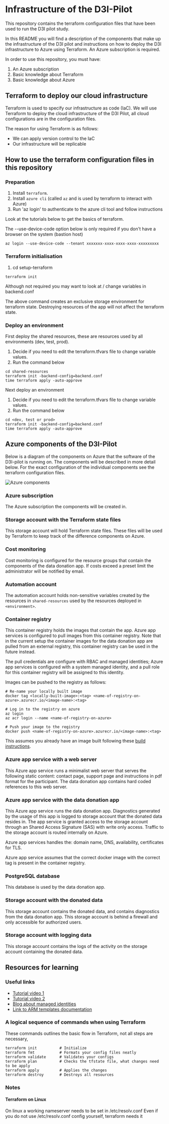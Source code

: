 # Infrastructure of the D3I-Pilot

This repository contains the terraform configuration files that have been used to run the D3I pilot study.

In this README you will find a description of the components that make up the infrastructure of the D3I pilot 
and instructions on how to deploy the D3I infrastructure to Azure using Terraform. An Azure subscription is required.

In order to use this repository, you must have:

1. An Azure subscription
2. Basic knowledge about Terraform
2. Basic knowledge about Azure

## Terraform to deploy our cloud infrastructure

Terraform is used to specify our infrastructure as code (IaC). We will use Terraform to deploy the cloud infrastructure of the D3I Pilot, all cloud configurations are in the configuration files. 

The reason for using Terraform is as follows:

- We can apply version control to the IaC
- Our infrastructure will be replicable

## How to use the terraform configuration files in this repository

### Preparation

1. Install `terraform`. 
2. Install `azure cli` (called `az` and is used by terraform to interact with Azure)
3. Run 'az login' to authenticate to the azure cli tool and follow instructions

Look at the tutorials below to get the basics of terraform. 

The --use-device-code option below is only required if you don't have a browser on the system (bastion host)

    az login --use-device-code --tenant xxxxxxx-xxxx-xxxx-xxxx-xxxxxxxxx

### Terraform initialisation

1. cd setup-terraform

```
terraform init
```

Although not required you may want to look at / change variables in backend.conf

The above command creates an exclusive storage environment for terraform state.
Destroying resources of the app will not affect the terraform state.

### Deploy an environment

First deploy the shared resources, these are resources used by all environments (dev, test, prod).

1. Decide if you need to edit the terraform.tfvars file to change variable values.
2. Run the command below

```
cd shared-resources
terraform init -backend-config=backend.conf
time terraform apply -auto-approve
```

Next deploy an environment

1. Decide if you need to edit the terraform.tfvars file to change variable values.
2. Run the command below

```
cd <dev, test or prod>
terraform init -backend-config=backend.conf
time terraform apply -auto-approve
```

## Azure components of the D3I-Pilot

Below is a diagram of the components on Azure that the software of the D3I-pilot is running on.
The components will be described in more detail below.
For the exact configuration of the individual components see the terraform configuration files.

<img title="Azure components" src="/resources/azure_components.svg">

### Azure subscription

The Azure subscription the components will be created in.

### Storage account with the Terraform state files

This storage account will hold Terraform state files. These files will be used by Terraform to keep track of the difference components on Azure.

### Cost monitoring

Cost monitoring is configured for the resource groups that contain the components of the data donation app. If costs exceed a preset limit the administrator will be notified by email.

### Automation account

The automation account holds non-sensitive variables created by the resources in `shared-resources` used by the resources deployed in `<environment>`.

### Container registry

This container registry holds the images that contain the app. Azure app services is configured to pull images from this container registry.
Note that in the current setup the container images for the data donation app are pulled from an external registry, this container registry can be used in the future instead.

The pull credentials are configure with RBAC and managed identities; Azure app services is configured with a system managed identity, and a pull role for this container registry will be assigned to this identity.

Images can be pushed to the registry as follows:

```
# Re-name your locally built image
docker tag <locally-built-image>:<tag> <name-of-registry-on-azure>.azurecr.io/<image-name>:<tag>

# Log in to the registry on azure
az login
az acr login --name <name-of-registry-on-azure>

# Push your image to the registry
docker push <name-of-registry-on-azure>.azurecr.io/<image-name>:<tag>
```

This assumes you already have an image built following these [build instructions](https://github.com/eyra/mono/blob/d3i/latest/PORT.md#release-instructions).

### Azure app service with a web server

This Azure app service runs a minimalist web server that serves the following static content: contact page, support page and instructions in pdf format for the participant. The data donation app contains hard coded references to this web server.

### Azure app service with the data donation app

This Azure app service runs the data donation app. Diagnostics generated by the usage of this app is logged to storage account that the donated data resides in. 
The app service is granted access to the storage account through an Shared Access Signature (SAS) with write only access. Traffic to the storage account is routed internally on Azure.

Azure app services handles the: domain name, DNS, availability, certificates for TLS.

Azure app service assumes that the correct docker image with the correct tag is present in the container registry.

### PostgreSQL database

This database is used by the data donation app.

### Storage account with the donated data

This storage account contains the donated data, and contains diagnostics from the data donation app. This storage account is behind a firewall and only accessible for authorized users.

### Storage account with logging data

This storage account contains the logs of the activity on the storage account containing the donated data. 

## Resources for learning

### Useful links 

- [Tutorial video 1](https://www.youtube.com/watch?v=7xngnjfIlK4)
- [Tutorial video 2](https://www.youtube.com/watch?v=RTEgE2lcyk4)
- [Blog about managed identities](https://pontifex.dev/posts/terraform-azure-managed-identity/)
- [Link to ARM templates documentation](https://docs.microsoft.com/en-au/azure/templates/)

### A logical sequence of commands when using Terraform

These commands outlines the basic flow in Terraform, not all steps are necessary, 

```
terraform init          # Initialize
terraform fmt           # Formats your config files neatly
terraform validate      # Validates your configs
terraform plan          # Checks the tfstate file, what changes need to be apply
terraform apply         # Applies the changes
terraform destroy       # Destroys all resources
```

### Notes

#### Terraform on Linux

On linux a working nameserver needs to be set in /etc/resolv.conf
Even if you do not use /etc/resolv.conf config yourself, terraform needs it

